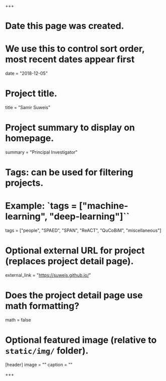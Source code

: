 +++
# Date this page was created.
# We use this to control sort order, most recent dates appear first
date = "2018-12-05"

# Project title.
title = "Samir Suweis"

# Project summary to display on homepage.
summary = "Principal Investigator"

# Tags: can be used for filtering projects.
# Example: `tags = ["machine-learning", "deep-learning"]``
tags = ["people", "SPAED", "SPAN", "ReACT", "QuCoBiM", "miscellaneous"]

# Optional external URL for project (replaces project detail page).
external_link = "https://suweis.github.io/"

# Does the project detail page use math formatting?
math = false

# Optional featured image (relative to `static/img/` folder).
[header]
image = ""
caption = ""

+++
